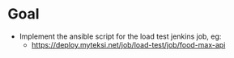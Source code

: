 # Goal
* Implement the ansible script for the load test jenkins job, eg:
    * https://deploy.myteksi.net/job/load-test/job/food-max-api
